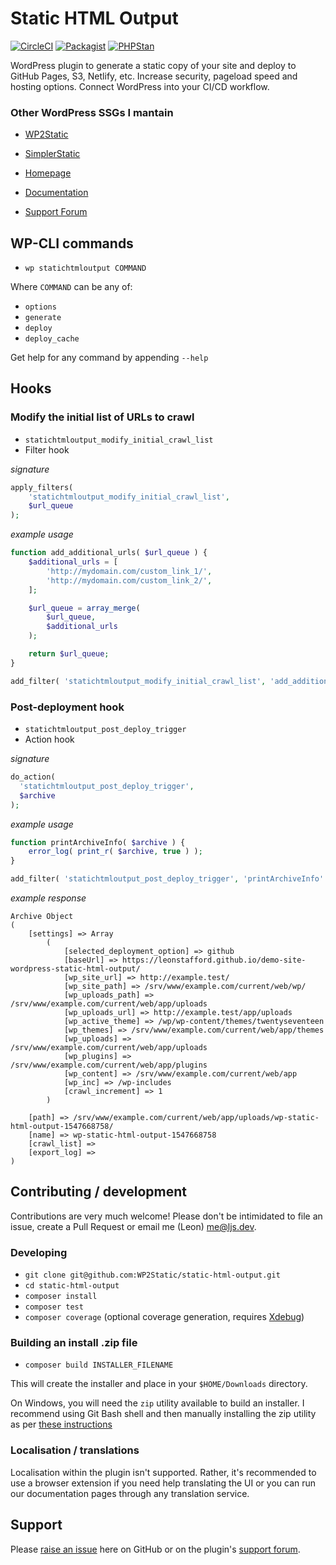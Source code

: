 # Static HTML Output

[![CircleCI](https://circleci.com/gh/leonstafford/static-html-output.svg?style=svg)](https://circleci.com/gh/leonstafford/static-html-output)
[![Packagist](https://img.shields.io/packagist/v/leonstafford/static-html-output.svg?color=239922&style=popout)](https://packagist.org/packages/leonstafford/static-html-output)
[![PHPStan](https://img.shields.io/badge/PHPStan-enabled-239922)](https://github.com/phpstan/phpstan)

WordPress plugin to generate a static copy of your site and deploy to GitHub Pages, S3, Netlify, etc.  Increase security, pageload speed and hosting options. Connect WordPress into your CI/CD workflow.

### Other WordPress SSGs I mantain

 - [WP2Static](https://github.com/WP2Static/wp2static)
 - [SimplerStatic](https://github.com/WP2Static/simplerstatic)

 - [Homepage](https://statichtmloutput.com)
 - [Documentation](https://statichtmloutput.com/docs/)
 - [Support Forum](https://www.staticword.press/c/wordpress-static-site-generators/static-html-output/7)

## WP-CLI commands

 - `wp statichtmloutput COMMAND`

Where `COMMAND` can be any of:

 - `options`
 - `generate`
 - `deploy`
 - `deploy_cache`

Get help for any command by appending `--help`

## Hooks

### Modify the initial list of URLs to crawl

 - `statichtmloutput_modify_initial_crawl_list`
 - Filter hook

*signature*
```php
apply_filters(
    'statichtmloutput_modify_initial_crawl_list',
    $url_queue
);
```

*example usage*
```php
function add_additional_urls( $url_queue ) {
    $additional_urls = [
        'http://mydomain.com/custom_link_1/',
        'http://mydomain.com/custom_link_2/',
    ];

    $url_queue = array_merge(
        $url_queue,
        $additional_urls
    );

    return $url_queue;
}

add_filter( 'statichtmloutput_modify_initial_crawl_list', 'add_additional_urls' );
```
### Post-deployment hook

 - `statichtmloutput_post_deploy_trigger`
 - Action hook

*signature*
```php
do_action(
  'statichtmloutput_post_deploy_trigger',
  $archive
);
```

*example usage*
```php
function printArchiveInfo( $archive ) {
    error_log( print_r( $archive, true ) );
}

add_filter( 'statichtmloutput_post_deploy_trigger', 'printArchiveInfo' );
```

*example response*
```
Archive Object
(
    [settings] => Array
        (
            [selected_deployment_option] => github
            [baseUrl] => https://leonstafford.github.io/demo-site-wordpress-static-html-output/
            [wp_site_url] => http://example.test/
            [wp_site_path] => /srv/www/example.com/current/web/wp/
            [wp_uploads_path] => /srv/www/example.com/current/web/app/uploads
            [wp_uploads_url] => http://example.test/app/uploads
            [wp_active_theme] => /wp/wp-content/themes/twentyseventeen
            [wp_themes] => /srv/www/example.com/current/web/app/themes
            [wp_uploads] => /srv/www/example.com/current/web/app/uploads
            [wp_plugins] => /srv/www/example.com/current/web/app/plugins
            [wp_content] => /srv/www/example.com/current/web/app
            [wp_inc] => /wp-includes
            [crawl_increment] => 1
        )

    [path] => /srv/www/example.com/current/web/app/uploads/wp-static-html-output-1547668758/
    [name] => wp-static-html-output-1547668758
    [crawl_list] =>
    [export_log] =>
)

```

## Contributing / development

Contributions are very much welcome! Please don't be intimidated to file an issue, create a Pull Request or email me (Leon) [me@ljs.dev](mailto:me@ljs.dev).

### Developing

 - `git clone git@github.com:WP2Static/static-html-output.git`
 - `cd static-html-output`
 - `composer install`
 - `composer test`
 - `composer coverage` (optional coverage generation, requires [Xdebug](https://xdebug.org))

### Building an install .zip file

 - `composer build INSTALLER_FILENAME`

This will create the installer and place in your `$HOME/Downloads` directory.

On Windows, you will need the `zip` utility available to build an installer. I recommend using Git Bash shell and then manually installing the zip utility as per [these instructions](https://stackoverflow.com/a/55749636/1668057)

### Localisation / translations

Localisation within the plugin isn't supported. Rather, it's recommended to use a browser extension if you need help translating the UI or you can run our documentation pages through any translation service.

## Support

Please [raise an issue](https://github.com/WP2Static/static-html-output/issues/new) here on GitHub or on the plugin's [support forum](https://forum.wp2static.com).

